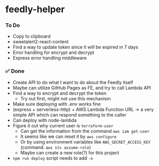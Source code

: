# feedly-helper

### To Do
- Copy to clipboard
- sweetalert2-react-content
- Find a way to update token since it will be expired in 7 days
- Error handling for encrypt and decrypt
- Express error handling middleware

### ✅ Done
- Create API to do what I want to do about the Feedly itself
- Maybe can utilize GitHub Pages as FE, and try to call Lambda API
- Find a way to encrypt and decrypt the token
  - Try out first, might not use this mechanism
- Make sure deploying with .env works fine
- (express + serverless-http) + AWS Lambda Function URL → a very simple API which can respond something to the caller
- Can deploy with node-lambda
- Figure it out why current user is `terraform-user`
  - Can get the information from the command `aws iam get-user`
  - It seems like we can reset it by `aws configure`
  - Or by using environment variables like `AWS_SECRET_ACCESS_KEY` (command: `aws sts assume-role`)
  - Maybe can create a new role(?) for this project
- `npm run deploy` script needs to add `-o`
